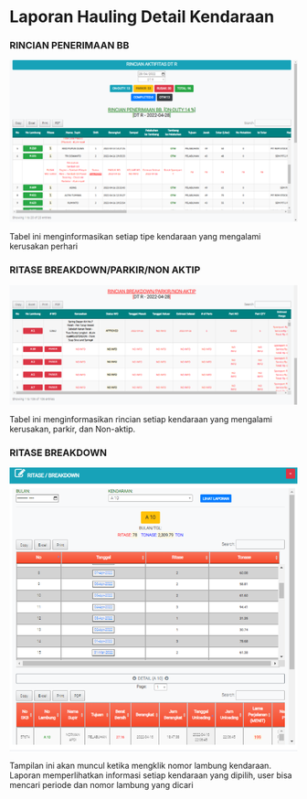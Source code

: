 # Laporan Hauling Detail Kendaraan

### RINCIAN PENERIMAAN BB

![](../.gitbook/assets/rincian-penerimaan-bb.PNG)

Tabel ini menginformasikan setiap tipe kendaraan yang mengalami kerusakan perhari

### RITASE BREAKDOWN/PARKIR/NON AKTIP

![](../.gitbook/assets/rincian-breakdown.PNG)

Tabel ini menginformasikan rincian setiap kendaraan yang mengalami kerusakan, parkir, dan Non-aktip.

### RITASE BREAKDOWN

![](../.gitbook/assets/ritase-breakdown.PNG)

Tampilan ini akan muncul ketika mengklik nomor lambung kendaraan. Laporan memperlihatkan informasi setiap kendaraan yang dipilih, user bisa mencari periode dan nomor lambung yang dicari
